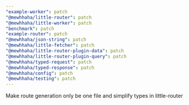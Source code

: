 ```yaml
---
"example-worker": patch
"@mewhhaha/little-router": patch
"@mewhhaha/little-worker": patch
"benchmark": patch
"example-router": patch
"@mewhhaha/json-string": patch
"@mewhhaha/little-fetcher": patch
"@mewhhaha/little-router-plugin-data": patch
"@mewhhaha/little-router-plugin-query": patch
"@mewhhaha/typed-request": patch
"@mewhhaha/typed-response": patch
"@mewhhaha/config": patch
"@mewhhaha/testing": patch
---
```


Make route generation only be one file and simplify types in little-router
